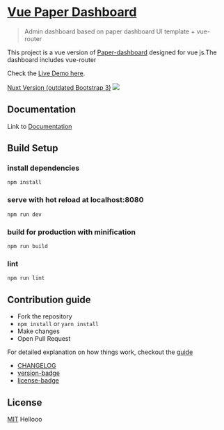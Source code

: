 # [Vue Paper Dashboard](https://cristijora.github.io/vue-paper-dashboard/)

> Admin dashboard based on paper dashboard UI template + vue-router

This project is a vue version of [Paper-dashboard](https://www.creative-tim.com/product/paper-dashboard)
designed for vue js.The dashboard includes vue-router

Check the [Live Demo here](https://cristijora.github.io/vue-paper-dashboard).

[Nuxt Version (outdated Bootstrap 3)](https://github.com/cristijora/vue-paper-dashboard-nuxt)
![](http://i.imgur.com/3iC1hOs.gif)

## Documentation
Link to [Documentation](http://vuejs.creative-tim.com/vue-paper-dashboard/documentation/)

## Build Setup

### install dependencies
```
npm install
```
### serve with hot reload at localhost:8080
```
npm run dev
```
### build for production with minification
```
npm run build
```
### lint
```
npm run lint
```
## Contribution guide
* Fork the repository
* `npm install` or `yarn install`
* Make changes
* Open Pull Request

For detailed explanation on how things work, checkout the [guide](https://github.com/vuejs/vue-cli/blob/dev/docs/README.md)
- [CHANGELOG](./CHANGELOG.md)
- [version-badge](https://img.shields.io/badge/version-2.0.0-blue.svg)
- [license-badge](https://img.shields.io/badge/license-MIT-blue.svg)

## License

[MIT](https://github.com/creativetimofficial/vue-paper-dashboard/blob/master/LICENSE.md)
Hellooo
